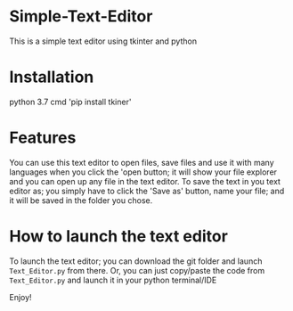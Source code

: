 # Simple-Text-Editor
This is a simple text editor using tkinter and python


# Installation
python 3.7
cmd 'pip install tkiner'

# Features
You can use this text editor to open files, save files and use it with many languages
when you click the 'open button; it will show your file explorer and you can open up any file in the text editor.
To save the text in you text editor as; you simply have to click the 'Save as' button, name your file; and it will be saved in the folder you chose.

# How to launch the text editor
To launch the text editor; you can download the git folder and launch `Text_Editor.py` from there.
Or, you can just copy/paste the code from `Text_Editor.py` and launch it in your python terminal/IDE


Enjoy!
